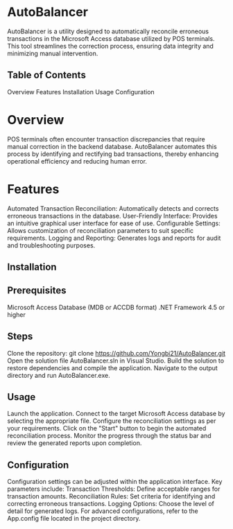 # AutoBalancer

AutoBalancer is a utility designed to automatically reconcile erroneous transactions in the Microsoft Access database utilized by POS terminals. This tool streamlines the correction process, ensuring data integrity and minimizing manual intervention.

## Table of Contents
Overview
Features
Installation
Usage
Configuration


# Overview

POS terminals often encounter transaction discrepancies that require manual correction in the backend database. AutoBalancer automates this process by identifying and rectifying bad transactions, thereby enhancing operational efficiency and reducing human error.

# Features

Automated Transaction Reconciliation: Automatically detects and corrects erroneous transactions in the database. 
User-Friendly Interface: Provides an intuitive graphical user interface for ease of use.
Configurable Settings: Allows customization of reconciliation parameters to suit specific requirements.
Logging and Reporting: Generates logs and reports for audit and troubleshooting purposes.

## Installation
## Prerequisites
Microsoft Access Database (MDB or ACCDB format)
.NET Framework 4.5 or higher

## Steps

Clone the repository:
git clone https://github.com/Yongbi21/AutoBalancer.git
Open the solution file AutoBalancer.sln in Visual Studio.
Build the solution to restore dependencies and compile the application.
Navigate to the output directory and run AutoBalancer.exe.

## Usage
Launch the application.
Connect to the target Microsoft Access database by selecting the appropriate file.
Configure the reconciliation settings as per your requirements.
Click on the "Start" button to begin the automated reconciliation process.
Monitor the progress through the status bar and review the generated reports upon completion.

## Configuration

Configuration settings can be adjusted within the application interface. Key parameters include:
Transaction Thresholds: Define acceptable ranges for transaction amounts.
Reconciliation Rules: Set criteria for identifying and correcting erroneous transactions.
Logging Options: Choose the level of detail for generated logs.
For advanced configurations, refer to the App.config file located in the project directory.
